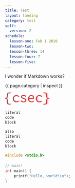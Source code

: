 ```yaml
---
title: Test
layout: landing
category: test
self:
  version: 2
schedule:
  lesson-one: Feb 1 2018
  lesson-two: 
  lesson-three: 14
  lesson-four: 7
  lesson-five: 
---
```


I wonder if Markdown works?

{{ page.category | inspect }}

![hmm](/assets/images/logo.png)

```
literal
code
block
```

    also
    literal
    code
    block

```cpp
#include <stdio.h>

// main!
int main() {
    printf("Hello, world!\n");
}
```
